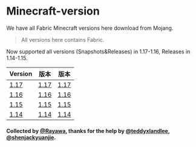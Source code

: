 # Minecraft-version
We have all Fabric Minecraft versions here download from Mojang.
> All versions here contains Fabric.
 
Now supported all versions (Snapshots&Releases) in 1.17-1.16, Releases in 1.14-1.15.

Version | 版本 | 版本
------ | ------ | ------
[1.17](https://github.com/Rayawa/Minecraft-versions/tree/1.17) | [1.17](https://github.com/Rayawa/Minecraft-versions/tree/1.17) | [1.17](https://github.com/Rayawa/Minecraft-versions/tree/1.17)
[1.16](https://github.com/Rayawa/Minecraft-versions/tree/1.16) | [1.16](https://github.com/Rayawa/Minecraft-versions/tree/1.16) | [1.16](https://github.com/Rayawa/Minecraft-versions/tree/1.16)
[1.15](https://github.com/Rayawa/Minecraft-versions/tree/1.15) | [1.15](https://github.com/Rayawa/Minecraft-versions/tree/1.15) | [1.15](https://github.com/Rayawa/Minecraft-versions/tree/1.15)
[1.14](https://github.com/Rayawa/Minecraft-versions/tree/1.14) | [1.14](https://github.com/Rayawa/Minecraft-versions/tree/1.14) | [1.14](https://github.com/Rayawa/Minecraft-versions/tree/1.14)

#### Collected by [@Rayawa](https://github.com/Rayawa), thanks for the help by [@teddyxlandlee](https://github.com/teddyxlandlee), [@shenjackyuanjie](https://github.com/shenjackyuanjie).
